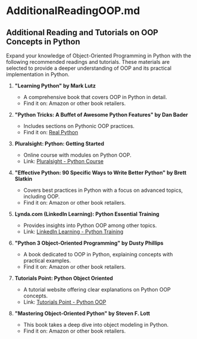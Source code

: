 # AdditionalReadingOOP.md

## Additional Reading and Tutorials on OOP Concepts in Python

Expand your knowledge of Object-Oriented Programming in Python with the following recommended readings and tutorials. These materials are selected to provide a deeper understanding of OOP and its practical implementation in Python.

1. **"Learning Python" by Mark Lutz**
   - A comprehensive book that covers OOP in Python in detail.
   - Find it on: Amazon or other book retailers.

2. **"Python Tricks: A Buffet of Awesome Python Features" by Dan Bader**
   - Includes sections on Pythonic OOP practices.
   - Find it on: [Real Python](https://realpython.com/products/python-tricks-book/)

3. **Pluralsight: Python: Getting Started**
   - Online course with modules on Python OOP.
   - Link: [Pluralsight - Python Course](https://www.pluralsight.com/courses/python-getting-started)

4. **"Effective Python: 90 Specific Ways to Write Better Python" by Brett Slatkin**
   - Covers best practices in Python with a focus on advanced topics, including OOP.
   - Find it on: Amazon or other book retailers.

5. **Lynda.com (LinkedIn Learning): Python Essential Training**
   - Provides insights into Python OOP among other topics.
   - Link: [LinkedIn Learning - Python Training](https://www.linkedin.com/learning/python-essential-training-2)

6. **"Python 3 Object-Oriented Programming" by Dusty Phillips**
   - A book dedicated to OOP in Python, explaining concepts with practical examples.
   - Find it on: Amazon or other book retailers.

7. **Tutorials Point: Python Object Oriented**
   - A tutorial website offering clear explanations on Python OOP concepts.
   - Link: [Tutorials Point - Python OOP](https://www.tutorialspoint.com/python/python_classes_objects.htm)

8. **"Mastering Object-Oriented Python" by Steven F. Lott**
   - This book takes a deep dive into object modeling in Python.
   - Find it on: Amazon or other book retailers.

